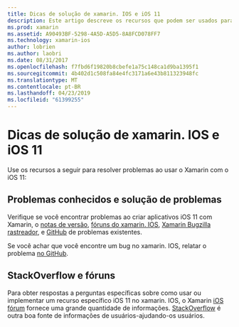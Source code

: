 ```yaml
---
title: Dicas de solução de xamarin. IOS e iOS 11
description: Este artigo descreve os recursos que podem ser usados para solução de problemas durante o desenvolvimento de aplicativos xamarin. IOS. Ele aborda o relato de erros, notas de versão, o blog de versões do Xamarin e opções de suporte.
ms.prod: xamarin
ms.assetid: A90493BF-5298-4A5D-A5D5-8A8FCD078FF7
ms.technology: xamarin-ios
author: lobrien
ms.author: laobri
ms.date: 08/31/2017
ms.openlocfilehash: f7fbd6f19820b8cbefe1a75c148ca1d9ba1395f1
ms.sourcegitcommit: 4b402d1c508fa84e4fc3171a6e43b811323948fc
ms.translationtype: MT
ms.contentlocale: pt-BR
ms.lasthandoff: 04/23/2019
ms.locfileid: "61399255"
---
```

# <a name="troubleshooting-tips-for-ios-11-and-xamarinios"></a>Dicas de solução de xamarin. IOS e iOS 11

Use os recursos a seguir para resolver problemas ao usar o Xamarin com o iOS 11:

## <a name="known-issues-and-troubleshooting"></a>Problemas conhecidos e solução de problemas

Verifique se você encontrar problemas ao criar aplicativos iOS 11 com Xamarin, o [notas de versão](https://docs.microsoft.com/xamarin/ios/release-notes/), [fóruns do xamarin. IOS](https://forums.xamarin.com/categories/ios), [Xamarin Bugzilla rastreador](https://bugzilla.xamarin.com/query.cgi?product=iOS), e [ GitHub](https://github.com/xamarin/xamarin-macios/issues) de problemas existentes.

Se você achar que você encontre um bug no xamarin. IOS, relatar o problema [no GitHub](https://github.com/xamarin/xamarin-macios/issues).

## <a name="forums-and-stackoverflow"></a>StackOverflow e fóruns

Para obter respostas a perguntas específicas sobre como usar ou implementar um recurso específico iOS 11 no xamarin. IOS, o Xamarin [iOS fórum](http://forums.xamarin.com/categories/ios) fornece uma grande quantidade de informações. [StackOverflow](https://stackoverflow.com/search?tab=newest&q=xamarin) é outra boa fonte de informações de usuários-ajudando-os usuários.
